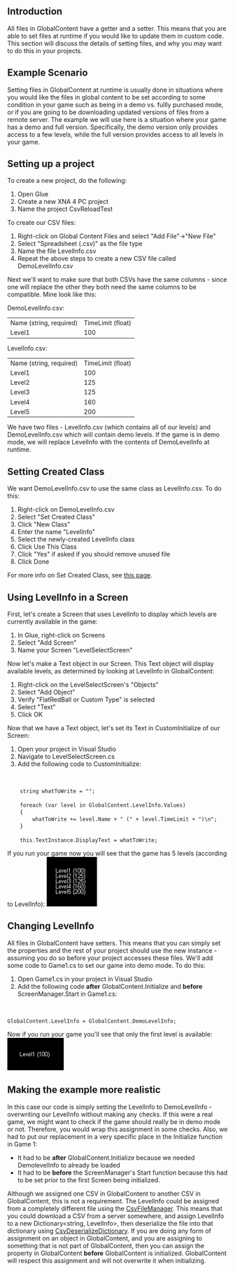 ## Introduction

All files in GlobalContent have a getter and a setter. This means that you are able to set files at runtime if you would like to update them in custom code. This section will discuss the details of setting files, and why you may want to do this in your projects.

## Example Scenario

Setting files in GlobalContent at runtime is usually done in situations where you would like the files in global content to be set according to some condition in your game such as being in a demo vs. fullly purchased mode, or if you are going to be downloading updated versions of files from a remote server. The example we will use here is a situation where your game has a demo and full version. Specifically, the demo version only provides access to a few levels, while the full version provides access to all levels in your game.

## Setting up a project

To create a new project, do the following:

1.  Open Glue
2.  Create a new XNA 4 PC project
3.  Name the project CsvReloadTest

To create our CSV files:

1.  Right-click on Global Content Files and select "Add File"-\>"New File"
2.  Select "Spreadsheet (.csv)" as the file type
3.  Name the file LevelInfo.csv
4.  Repeat the above steps to create a new CSV file called DemoLevelInfo.csv

Next we'll want to make sure that both CSVs have the same columns - since one will replace the other they both need the same columns to be compatible. Mine look like this:

DemoLevelInfo.csv:

|                         |                   |
|-------------------------|-------------------|
| Name (string, required) | TimeLimit (float) |
| Level1                  | 100               |

LevelInfo.csv:

|                         |                   |
|-------------------------|-------------------|
| Name (string, required) | TimeLimit (float) |
| Level1                  | 100               |
| Level2                  | 125               |
| Level3                  | 125               |
| Level4                  | 160               |
| Level5                  | 200               |

We have two files - LevelInfo.csv (which contains all of our levels) and DemoLevelInfo.csv which will contain demo levels. If the game is in demo mode, we will replace LevelInfo with the contents of DemoLevelInfo at runtime.

## Setting Created Class

We want DemoLevelInfo.csv to use the same class as LevelInfo.csv. To do this:

1.  Right-click on DemoLevelInfo.csv
2.  Select "Set Created Class"
3.  Click "New Class"
4.  Enter the name "LevelInfo"
5.  Select the newly-created LevelInfo class
6.  Click Use This Class
7.  Click "Yes" if asked if you should remove unused file
8.  Click Done

For more info on Set Created Class, see [this page](/frb/docs/index.php?title=Glue:Reference:Files:Set_Created_Class.md "Glue:Reference:Files:Set Created Class").

## Using LevelInfo in a Screen

First, let's create a Screen that uses LevelInfo to display which levels are currently available in the game:

1.  In Glue, right-click on Screens
2.  Select "Add Screen"
3.  Name your Screen "LevelSelectScreen"

Now let's make a Text object in our Screen. This Text object will display available levels, as determined by looking at LevelInfo in GlobalContent:

1.  Right-click on the LevelSelectScreen's "Objects"
2.  Select "Add Object"
3.  Verify "FlatRedBall or Custom Type" is selected
4.  Select "Text"
5.  Click OK

Now that we have a Text object, let's set its Text in CustomInitialize of our Screen:

1.  Open your project in Visual Studio
2.  Navigate to LevelSelectScreen.cs
3.  Add the following code to CustomInitialize:

&nbsp;

        string whatToWrite = "";

        foreach (var level in GlobalContent.LevelInfo.Values)
        {
            whatToWrite += level.Name + " (" + level.TimeLimit + ")\n";
        }

        this.TextInstance.DisplayText = whatToWrite;

If you run your game now you will see that the game has 5 levels (according to LevelInfo): ![FiveLevelsPrintedOut.PNG](/media/migrated_media-FiveLevelsPrintedOut.PNG)

## Changing LevelInfo

All files in GlobalContent have setters. This means that you can simply set the properties and the rest of your project should use the new instance - assuming you do so before your project accesses these files. We'll add some code to Game1.cs to set our game into demo mode. To do this:

1.  Open Game1.cs in your project in Visual Studio
2.  Add the following code **after** GlobalContent.Initialize and **before** ScreenManager.Start in Game1.cs:

&nbsp;

    GlobalContent.LevelInfo = GlobalContent.DemoLevelInfo;

Now if you run your game you'll see that only the first level is available: ![DemoLevelOnly.PNG](/media/migrated_media-DemoLevelOnly.PNG)

## Making the example more realistic

In this case our code is simply setting the LevelInfo to DemoLevelInfo - overwriting our LevelInfo without making any checks. If this were a real game, we might want to check if the game should really be in demo mode or not. Therefore, you would wrap this assignment in some checks. Also, we had to put our replacement in a very specific place in the Initialize function in Game 1:

-   It had to be **after** GlobalContent.Initialize because we needed DemolevelInfo to already be loaded
-   It had to be **before** the ScreenManager's Start function because this had to be set prior to the first Screen being initialized.

Although we assigned one CSV in GlobalContent to another CSV in GlobalContent, this is not a requirement. The LevelInfo could be assigned from a completely different file using the [CsvFileManager](/frb/docs/index.php?title=FlatRedBall.IO.Csv.CsvFileManager.md "FlatRedBall.IO.Csv.CsvFileManager"). This means that you could download a CSV from a server somewhere, and assign LevelInfo to a new Dictionary\<string, LevelInfo\>, then deserialize the file into that dictionary using [CsvDeserializeDictionary](/frb/docs/index.php?title=FlatRedBall.IO.Csv.CsvFileManager.md.CsvDeserializeDictionary&action=edit&redlink=1 "FlatRedBall.IO.Csv.CsvFileManager.CsvDeserializeDictionary (page does not exist)"). If you are doing any form of assignment on an object in GlobalContent, and you are assigning to something that is not part of GlobalContent, then you can assign the property in GlobalContent **before** GlobalContent is initialized. GlobalContent will respect this assignment and will not overwrite it when initializing.
